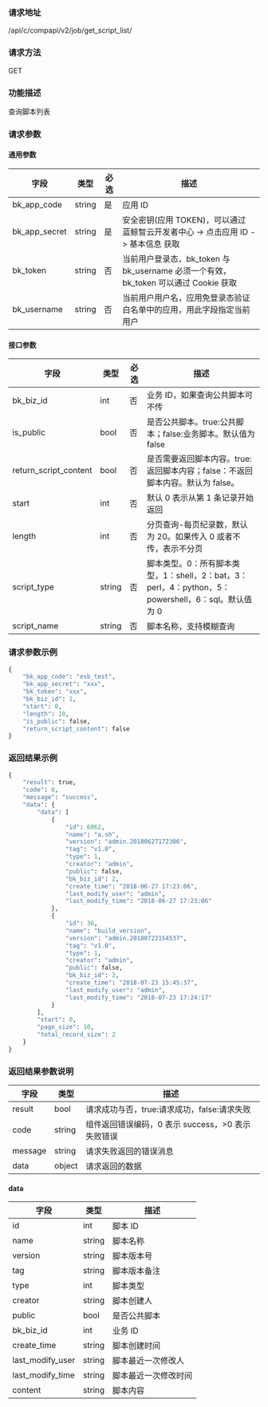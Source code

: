 
### 请求地址

/api/c/compapi/v2/job/get_script_list/



### 请求方法

GET


### 功能描述

查询脚本列表

### 请求参数


#### 通用参数

| 字段 | 类型 | 必选 | 描述 |
|-----------|------------|--------|------------|
| bk_app_code | string | 是 | 应用 ID |
| bk_app_secret| string | 是 | 安全密钥(应用 TOKEN)，可以通过 蓝鲸智云开发者中心 -&gt; 点击应用 ID -&gt; 基本信息 获取 |
| bk_token | string | 否 | 当前用户登录态，bk_token 与 bk_username 必须一个有效，bk_token 可以通过 Cookie 获取 |
| bk_username | string | 否 | 当前用户用户名，应用免登录态验证白名单中的应用，用此字段指定当前用户 |

#### 接口参数

| 字段 | 类型 | 必选 | 描述 |
|----------------------|------------|--------|------------|
| bk_biz_id | int | 否 | 业务 ID，如果查询公共脚本可不传 |
| is_public | bool | 否 | 是否公共脚本。true:公共脚本；false:业务脚本。默认值为 false |
| return_script_content | bool | 否 | 是否需要返回脚本内容。true:返回脚本内容；false：不返回脚本内容。默认为 false。 |
| start | int | 否 | 默认 0 表示从第 1 条记录开始返回 |
| length | int | 否 | 分页查询-每页纪录数，默认为 20。如果传入 0 或者不传，表示不分页 |
| script_type | string | 否 | 脚本类型。0：所有脚本类型，1：shell，2：bat，3：perl，4：python，5：powershell，6：sql。默认值为 0 |
| script_name | string | 否 | 脚本名称，支持模糊查询 |

### 请求参数示例

```python
{
    "bk_app_code": "esb_test",
    "bk_app_secret": "xxx",
    "bk_token": "xxx",
    "bk_biz_id": 1,
    "start": 0,
    "length": 10,
    "is_public": false,
    "return_script_content": false
}
```

### 返回结果示例

```python
{
    "result": true,
    "code": 0,
    "message": "success",
    "data": {
        "data": [
            {
                "id": 6862,
                "name": "a.sh",
                "version": "admin.20180627172306",
                "tag": "v1.0",
                "type": 1,
                "creator": "admin",
                "public": false,
                "bk_biz_id": 2,
                "create_time": "2018-06-27 17:23:06",
                "last_modify_user": "admin",
                "last_modify_time": "2018-06-27 17:23:06"
            },
            {
                "id": 36,
                "name": "build_version",
                "version": "admin.20180723154537",
                "tag": "v1.0",
                "type": 1,
                "creator": "admin",
                "public": false,
                "bk_biz_id": 2,
                "create_time": "2018-07-23 15:45:37",
                "last_modify_user": "admin",
                "last_modify_time": "2018-07-23 17:24:17"
            }
        ],
        "start": 0,
        "page_size": 10,
        "total_record_size": 2
    }
}
```

### 返回结果参数说明

| 字段 | 类型 | 描述 |
|-----------|-----------|-----------|
| result | bool | 请求成功与否，true:请求成功，false:请求失败 |
| code | string | 组件返回错误编码，0 表示 success，>0 表示失败错误 |
| message | string | 请求失败返回的错误消息 |
| data | object | 请求返回的数据 |


#### data

| 字段 | 类型 | 描述 |
|-----------|-----------|-----------|
| id | int | 脚本 ID |
| name | string | 脚本名称 |
| version | string | 脚本版本号 |
| tag | string | 脚本版本备注 |
| type | int | 脚本类型 |
| creator | string | 脚本创建人 |
| public | bool | 是否公共脚本 |
| bk_biz_id | int | 业务 ID |
| create_time | string | 脚本创建时间 |
| last_modify_user| string | 脚本最近一次修改人 |
| last_modify_time| string | 脚本最近一次修改时间 |
| content | string | 脚本内容 |
